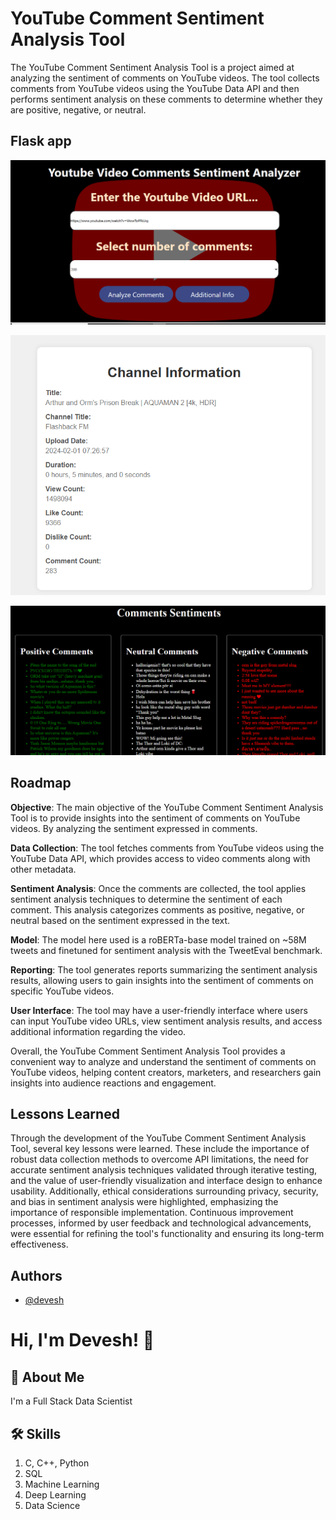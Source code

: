 
# YouTube Comment Sentiment Analysis Tool


The YouTube Comment Sentiment Analysis Tool is a project aimed at analyzing the sentiment of comments on YouTube videos. The tool collects comments from YouTube videos using the YouTube Data API and then performs sentiment analysis on these comments to determine whether they are positive, negative, or neutral.



## Flask app

![App](https://github.com/Devesh061102/02-YouTube-Comments-Sentiment-Analysis/blob/main/Screenshot/Capture.PNG?raw=true)


![App](https://github.com/Devesh061102/02-YouTube-Comments-Sentiment-Analysis/blob/main/Screenshot/Capture2.PNG?raw=true)


![App](https://github.com/Devesh061102/02-YouTube-Comments-Sentiment-Analysis/blob/main/Screenshot/Capture3.PNG?raw=true)
## Roadmap
**Objective**: The main objective of the YouTube Comment Sentiment Analysis Tool is to provide insights into the sentiment of comments on YouTube videos. By analyzing the sentiment expressed in comments.

**Data Collection**: The tool fetches comments from YouTube videos using the YouTube Data API, which provides access to video comments along with other metadata.

**Sentiment Analysis**: Once the comments are collected, the tool applies sentiment analysis techniques to determine the sentiment of each comment. This analysis categorizes comments as positive, negative, or neutral based on the sentiment expressed in the text.

**Model**: The model here used is a roBERTa-base model trained on ~58M tweets and finetuned for sentiment analysis with the TweetEval benchmark.

**Reporting**: The tool generates reports summarizing the sentiment analysis results, allowing users to gain insights into the sentiment of comments on specific YouTube videos.

**User Interface**: The tool may have a user-friendly interface where users can input YouTube video URLs, view sentiment analysis results, and access additional
information regarding the video.

Overall, the YouTube Comment Sentiment Analysis Tool provides a convenient way to analyze and understand the sentiment of comments on YouTube videos, helping content creators, marketers, and researchers gain insights into audience reactions and engagement.


## Lessons Learned


Through the development of the YouTube Comment Sentiment Analysis Tool, several key lessons were learned. These include the importance of robust data collection methods to overcome API limitations, the need for accurate sentiment analysis techniques validated through iterative testing, and the value of user-friendly visualization and interface design to enhance usability. Additionally, ethical considerations surrounding privacy, security, and bias in sentiment analysis were highlighted, emphasizing the importance of responsible implementation. Continuous improvement processes, informed by user feedback and technological advancements, were essential for refining the tool's functionality and ensuring its long-term effectiveness.
## Authors

- [@devesh](https://github.com/Devesh061102)


# Hi, I'm Devesh! 👋


## 🚀 About Me
I'm a Full Stack Data Scientist


## 🛠 Skills
1. C, C++, Python
2. SQL
3. Machine Learning
4. Deep Learning
5. Data Science